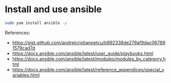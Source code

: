 # Install and use ansible

```bash
sudo yum install ansible -y
```

References:
- https://gist.github.com/andreicristianpetcu/b892338de279af9dac067891579cad7d
- https://docs.ansible.com/ansible/latest/user_guide/playbooks.html
- https://docs.ansible.com/ansible/latest/modules/modules_by_category.html
- https://docs.ansible.com/ansible/latest/reference_appendices/special_variables.html
